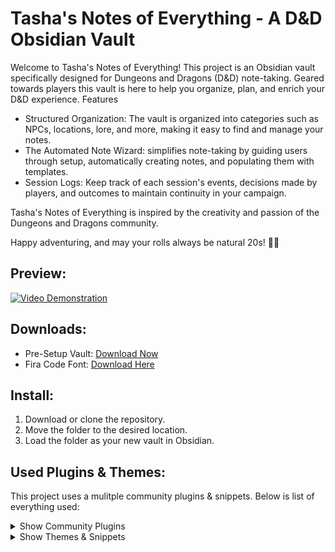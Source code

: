 # Tasha's Notes of Everything - A D&D Obsidian Vault

Welcome to Tasha's Notes of Everything! This project is an Obsidian vault specifically designed for Dungeons and Dragons (D&D) note-taking. Geared towards players this vault is here to help you organize, plan, and enrich your D&D experience.
Features

- Structured Organization: The vault is organized into categories such as NPCs, locations, lore, and more, making it easy to find and manage your notes.
- The Automated Note Wizard: simplifies note-taking by guiding users through setup, automatically creating notes, and populating them with templates.
- Session Logs: Keep track of each session's events, decisions made by players, and outcomes to maintain continuity in your campaign.

Tasha's Notes of Everything is inspired by the creativity and passion of the Dungeons and Dragons community.

Happy adventuring, and may your rolls always be natural 20s! 🎲✨

## Preview:
[![Video Demonstration](https://img.youtube.com/vi/4pe6QYOFPL8/maxresdefault.jpg)](https://www.youtube.com/watch?v=4pe6QYOFPL8)


## Downloads:
* Pre-Setup Vault: [Download Now](https://github.com/kevinkickback/Tashas-Notes-of-Everything/releases/download/v2.3.1/TashasNotesofEverything.v2.3.1.rar)
* Fira Code Font: [Download Here](https://github.com/tonsky/FiraCode)


## Install:
1. Download or clone the repository.
2. Move the folder to the desired location.
3. Load the folder as your new vault in Obsidian.



## Used Plugins & Themes:
This project uses a mulitple community plugins & snippets. Below is list of everything used:


<details><summary>Show Community Plugins</summary>

- [x] Dataview
- [x] Folder Notes
- [x] Link Headers Directly
- [x] Meta Bind
- [x] Modal Forms
- [x] Sortable
- [x] Style Settings
- [x] Templater
</details>

<details><summary>Show Themes & Snippets</summary>

- [x] [Prism](https://github.com/damiankorcz/Prism-Theme) theme by Damian Korcz
- [x] Code snippets from [SlRvb](https://github.com/SlRvb/Obsidian--ITS-Theme) & [Kepano](https://github.com/sponsors/kepano)
</details>

